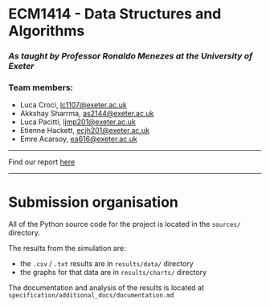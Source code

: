 # ECM1414 - Data Structures and Algorithms
### *As taught by Professor Ronaldo Menezes at the University of Exeter*

### Team members:
- Luca Croci, lc1107@exeter.ac.uk
- Akkshay Sharrma, as2144@exeter.ac.uk
- Luca Pacitti, ljmp201@exeter.ac.uk
- Etienne Hackett, ecjh201@exeter.ac.uk
- Emre Acarsoy, ea616@exeter.ac.uk

---

Find our report [here](specification/additional_docs/documentation.md)

---

# Submission organisation

All of the Python source code for the project is located in the `sources/` directory.  

The results from the simulation are:
- the `.csv` / `.txt` results are in `results/data/` directory
- the graphs for that data are in `results/charts/` directory
  
The documentation and analysis of the results is located at `specification/additional_docs/documentation.md`


